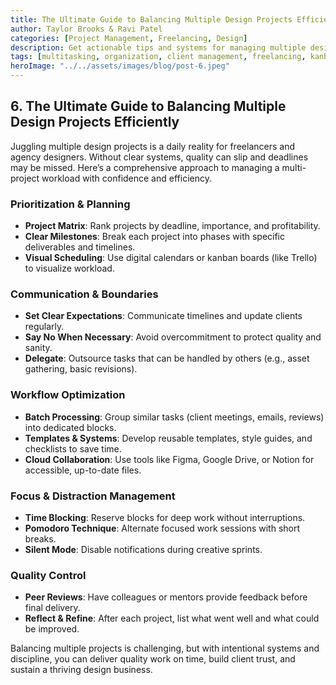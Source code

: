 ```yaml
---
title: The Ultimate Guide to Balancing Multiple Design Projects Efficiently
author: Taylor Brooks & Ravi Patel
categories: [Project Management, Freelancing, Design]
description: Get actionable tips and systems for managing multiple design projects, staying organized, and meeting deadlines without burning out.
tags: [multitasking, organization, client management, freelancing, kanban]
heroImage: "../../assets/images/blog/post-6.jpeg"
---
```


## 6. The Ultimate Guide to Balancing Multiple Design Projects Efficiently

Juggling multiple design projects is a daily reality for freelancers and agency designers. Without clear systems, quality can slip and deadlines may be missed. Here’s a comprehensive approach to managing a multi-project workload with confidence and efficiency.

### Prioritization & Planning

- **Project Matrix**: Rank projects by deadline, importance, and profitability.
- **Clear Milestones**: Break each project into phases with specific deliverables and timelines.
- **Visual Scheduling**: Use digital calendars or kanban boards (like Trello) to visualize workload.

### Communication & Boundaries

- **Set Clear Expectations**: Communicate timelines and update clients regularly.
- **Say No When Necessary**: Avoid overcommitment to protect quality and sanity.
- **Delegate**: Outsource tasks that can be handled by others (e.g., asset gathering, basic revisions).

### Workflow Optimization

- **Batch Processing**: Group similar tasks (client meetings, emails, reviews) into dedicated blocks.
- **Templates & Systems**: Develop reusable templates, style guides, and checklists to save time.
- **Cloud Collaboration**: Use tools like Figma, Google Drive, or Notion for accessible, up-to-date files.

### Focus & Distraction Management

- **Time Blocking**: Reserve blocks for deep work without interruptions.
- **Pomodoro Technique**: Alternate focused work sessions with short breaks.
- **Silent Mode**: Disable notifications during creative sprints.

### Quality Control

- **Peer Reviews**: Have colleagues or mentors provide feedback before final delivery.
- **Reflect & Refine**: After each project, list what went well and what could be improved.

Balancing multiple projects is challenging, but with intentional systems and discipline, you can deliver quality work on time, build client trust, and sustain a thriving design business.
